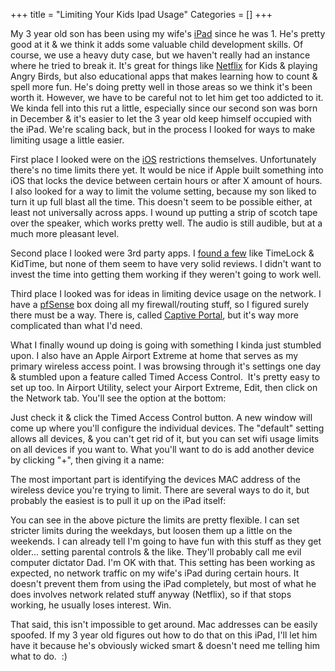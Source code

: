 +++
title = "Limiting Your Kids Ipad Usage"
Categories = []
+++

My 3 year old son has been using my wife's <a title="iPad" href="http://www.apple.com/ipad/" target="_blank" rel="homepage">iPad</a> since he was 1.  He's pretty good at it & we think it adds some valuable child development skills.  Of course, we use a heavy duty case, but we haven't really had an instance where he tried to break it.  It's great for things like <a title="Netflix" href="http://www.netflix.com/" target="_blank" rel="homepage">Netflix</a> for Kids & playing Angry Birds, but also educational apps that makes learning how to count & spell more fun.  He's doing pretty well in those areas so we think it's been worth it.  However, we have to be careful not to let him get too addicted to it.  We kinda fell into this rut a little, especially since our second son was born in December & it's easier to let the 3 year old keep himself occupied with the iPad.  We're scaling back, but in the process I looked for ways to make limiting usage a little easier.

<!--more-->

First place I looked were on the <a title="IOS" href="http://www.apple.com/ios/" target="_blank" rel="homepage">iOS</a> restrictions themselves.   Unfortunately there's no time limits there yet.  It would be nice if Apple built something into iOS that locks the device between certain hours or after X amount of hours.  I also looked for a way to limit the volume setting, because my son liked to turn it up full blast all the time.  This doesn't seem to be possible either, at least not universally across apps.  I wound up putting a strip of scotch tape over the speaker, which works pretty well.  The audio is still audible, but at a much more pleasant level.

Second place I looked were 3rd party apps.  I <a href="http://appfinder.lisisoft.com/tag/usage-time-limit.html" target="_blank">found a few</a> like TimeLock & KidTime, but none of them seem to have very solid reviews.  I didn't want to invest the time into getting them working if they weren't going to work well.

Third place I looked was for ideas in limiting device usage on the network.  I have a <a title="PfSense" href="http://www.pfsense.org/" target="_blank" rel="homepage">pfSense</a> box doing all my firewall/routing stuff, so I figured surely there must be a way.  There is, called <a href="http://doc.pfsense.org/index.php/Captive_Portal" target="_blank">Captive Portal</a>, but it's way more complicated than what I'd need.

What I finally wound up doing is going with something I kinda just stumbled upon.  I also have an Apple Airport Extreme at home that serves as my primary wireless access point.  I was browsing through it's settings one day & stumbled upon a feature called Timed Access Control.  It's pretty easy to set up too.  In Airport Utility, select your Airport Extreme, Edit, then click on the Network tab.  You'll see the option at the bottom:

Just check it & click the Timed Access Control button.  A new window will come up where you'll configure the individual devices.  The "default" setting allows all devices, & you can't get rid of it, but you can set wifi usage limits on all devices if you want to.  What you'll want to do is add another device by clicking "+", then giving it a name:

The most important part is identifying the devices MAC address of the wireless device you're trying to limit.  There are several ways to do it, but probably the easiest is to pull it up on the iPad itself:

You can see in the above picture the limits are pretty flexible.  I can set stricter limits during the weekdays, but loosen them up a little on the weekends.  I can already tell I'm going to have fun with this stuff as they get older... setting parental controls & the like.  They'll probably call me evil computer dictator Dad.  I'm OK with that.  This setting has been working as expected, no network traffic on my wife's iPad during certain hours.  It doesn't prevent them from using the iPad completely, but most of what he does involves network related stuff anyway (Netflix), so if that stops working, he usually loses interest.  Win.

That said, this isn't impossible to get around.  Mac addresses can be easily spoofed.  If my 3 year old figures out how to do that on this iPad, I'll let him have it because he's obviously wicked smart & doesn't need me telling him what to do.  :)
